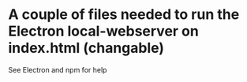 # A couple of files needed to run the Electron local-webserver on index.html (changable)
See Electron and npm for help

